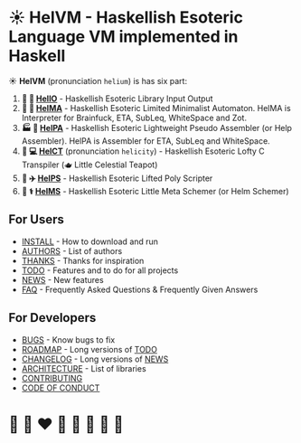 # ☀️ **HelVM** - Haskellish Esoteric Language VM implemented in Haskell

☀️ **HelVM** (pronunciation `helium`) is has six part:

1. **🚒 🍳 [HelIO](http://helvm.org/helvm-common)** - Haskellish Esoteric Library Input Output
2. **🔧 🎨 [HelMA](http://helvm.org/helma)** - Haskellish Esoteric Limited Minimalist Automaton. HelMA is Interpreter for Brainfuck, ETA, SubLeq, WhiteSpace and Zot.
3. **🏭 🌾 [HelPA](http://helvm.org/helpa)** - Haskellish Esoteric Lightweight Pseudo Assembler (or Help Assembler).  HelPA is Assembler for ETA, SubLeq and WhiteSpace.
4. **💼 💻 [HelCT](http://helvm.org/helct)** (pronunciation `helicity`) - Haskellish Esoteric Lofty C Transpiler (🫖 Little Celestial Teapot)
5. **🚀 ✈️ [HelPS](http://helvm.org/helps)** - Haskellish Esoteric Lifted Poly Scripter
6. **🔬 ⚕️ [HelMS](http://helvm.org/helms)** - Haskellish Esoteric Little Meta Schemer (or Helm Schemer)

## For Users
* [INSTALL](users/INSTALL.md) - How to download and run
* [AUTHORS](users/AUTHORS.md) - List of authors
* [THANKS](users/THANKS.md) - Thanks for inspiration
* [TODO](users/TODO.md) - Features and to do for all projects
* [NEWS](users/NEWS.md) - New features
* [FAQ](users/FAQ.md) - Frequently Asked Questions & Frequently Given Answers

## For Developers
* [BUGS](developers/BUGS.md) - Know bugs to fix
* [ROADMAP](developers/ROADMAP.md) - Long versions of [TODO](users/TODO.md)
* [CHANGELOG](developers/CHANGELOG.md) - Long versions of [NEWS](users/NEWS.md)
* [ARCHITECTURE](developers/ARCHITECTURE.md) - List of libraries
* [CONTRIBUTING](developers/CONTRIBUTING.md)
* [CODE OF CONDUCT](developers/CODE_OF_CONDUCT.md)

<!-- https://en.wikipedia.org/wiki/README -->

# 🦄 🌈 ❤️ 💛 💚 💙 🤍 🖤
